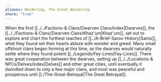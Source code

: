 ```yaml
---
aliases: Wandering, The Great Wandering
share: "true"
---
```


When the first [[../../Factions-& Clans/Dwarven Clans/index|Dwarves]], the [[../../Factions-& Clans/Dwarven Clans/Khaz'um|Khaz'um]], set out to explore and chart the furthest reaches of [[../A-Brief-Saros-History|Saros]], what they found set their hearts ablaze with wonder and greed. Many small offshoot clans began forming at this time, as the dwarves would naturally settle where they found potent [[../Legends/Fey-Lines|Fey-Lines]]. There was great cooperation between the dwarves, setting up [[../../Locations-& NPCs/Delves/index|Delves]] and other great cities, until eventually it dwindled down to only a few major clans, and most was peaceful and prosperous until [[./The-Great-Betrayal|The Great Betrayal]].